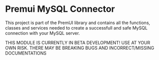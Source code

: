 # Premui MySQL Connector

This project is part of the PremUI library and contains all the functions, classes and services needed to create a successfull and safe MySQL connection with your MySQL server. 

THIS MODULE IS CURRENTLY IN BETA DEVELOPMENT! USE AT YOUR OWN RISK. THERE MAY BE BREAKING BUGS AND INCORRECT/MISSING DOCUMENTATIONS